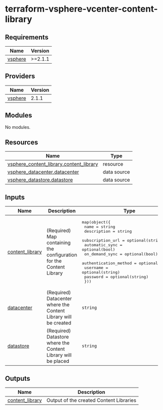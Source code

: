 # terraform-vsphere-vcenter-content-library

<!-- BEGINNING OF PRE-COMMIT-TERRAFORM DOCS HOOK -->
## Requirements

| Name | Version |
|------|---------|
| <a name="requirement_vsphere"></a> [vsphere](#requirement\_vsphere) | >=2.1.1 |

## Providers

| Name | Version |
|------|---------|
| <a name="provider_vsphere"></a> [vsphere](#provider\_vsphere) | 2.1.1 |

## Modules

No modules.

## Resources

| Name | Type |
|------|------|
| [vsphere_content_library.content_library](https://registry.terraform.io/providers/hashicorp/vsphere/latest/docs/resources/content_library) | resource |
| [vsphere_datacenter.datacenter](https://registry.terraform.io/providers/hashicorp/vsphere/latest/docs/data-sources/datacenter) | data source |
| [vsphere_datastore.datastore](https://registry.terraform.io/providers/hashicorp/vsphere/latest/docs/data-sources/datastore) | data source |

## Inputs

| Name | Description | Type | Default | Required |
|------|-------------|------|---------|:--------:|
| <a name="input_content_library"></a> [content\_library](#input\_content\_library) | (Required) Map containing the configuration for the Content Library | <pre>map(object({<br>    name                  = string<br>    description           = string<br>    subscription_url      = optional(string)<br>    automatic_sync        = optional(bool)<br>    on_demand_sync        = optional(bool)<br>    authentication_method = optional(string)<br>    username              = optional(string)<br>    password              = optional(string)<br>  }))</pre> | n/a | yes |
| <a name="input_datacenter"></a> [datacenter](#input\_datacenter) | (Required) Datacenter where the Content Library will be created | `string` | n/a | yes |
| <a name="input_datastore"></a> [datastore](#input\_datastore) | (Required) Datastore where the Content Library will be placed | `string` | n/a | yes |

## Outputs

| Name | Description |
|------|-------------|
| <a name="output_content_library"></a> [content\_library](#output\_content\_library) | Output of the created Content Libraries |
<!-- END OF PRE-COMMIT-TERRAFORM DOCS HOOK -->
